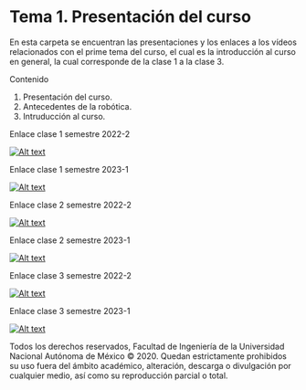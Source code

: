 # Tema 1. Presentación del curso

En esta carpeta se encuentran las presentaciones y los enlaces a los vídeos relacionados con el prime tema del curso, el cual es la introducción al curso en general, la cual corresponde de la clase 1 a la clase 3.

Contenido

 1. Presentación del curso.
 2. Antecedentes de la robótica.
 3. Intruducción al curso.

Enlace clase 1 semestre 2022-2
 
 [![Alt text](https://img.youtube.com/vi/_UVYZR9X658/0.jpg)](https://www.youtube.com/watch?v=_UVYZR9X658)
 
Enlace clase 1 semestre 2023-1

[![Alt text](https://img.youtube.com/vi/fGF-4-n1XGE/0.jpg)](https://www.youtube.com/watch?v=fGF-4-n1XGE)


Enlace clase 2 semestre 2022-2
 
 [![Alt text](https://img.youtube.com/vi/SEyvqQiVzDU/0.jpg)](https://www.youtube.com/watch?v=SEyvqQiVzDU)
 
Enlace clase 2 semestre 2023-1

[![Alt text](https://img.youtube.com/vi/k0ZpekkZU_Y/0.jpg)](https://www.youtube.com/watch?v=k0ZpekkZU_Y)

Enlace clase 3 semestre 2022-2
 
 [![Alt text](https://img.youtube.com/vi/Qk8P5f9UgtQ/0.jpg)](https://www.youtube.com/watch?v=Qk8P5f9UgtQ)
 
Enlace clase 3 semestre 2023-1

[![Alt text](https://img.youtube.com/vi/JvyOvj9Yb_Y/0.jpg)](https://www.youtube.com/watch?v=JvyOvj9Yb_Y)


Todos los derechos reservados, Facultad de Ingeniería de la Universidad Nacional Autónoma de México © 2020. Quedan estrictamente prohibidos su uso fuera del ámbito académico, alteración, descarga o divulgación por cualquier medio, así como su reproducción parcial o total.

